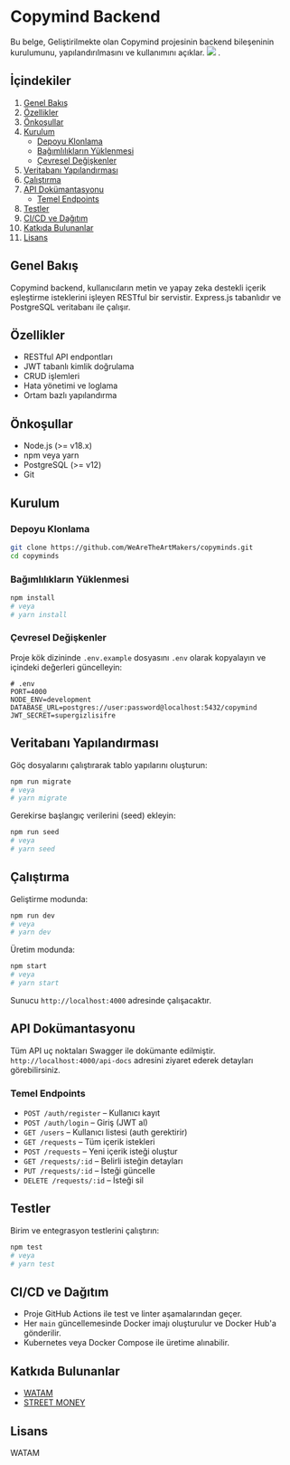 # Copymind Backend

Bu belge, Geliştirilmekte olan Copymind projesinin backend bileşeninin kurulumunu, yapılandırılmasını ve kullanımını açıklar.
<img src="https://wearetheartmakers.com/cmtest/brain2.ico" /> .

## İçindekiler
1. [Genel Bakış](#genel-bakış)
2. [Özellikler](#özellikler)
3. [Önkoşullar](#önkoşullar)
4. [Kurulum](#kurulum)
   - [Depoyu Klonlama](#depoyu-klonlama)
   - [Bağımlılıkların Yüklenmesi](#bağımlılıkların-yüklenmesi)
   - [Çevresel Değişkenler](#çevresel-değişkenler)
5. [Veritabanı Yapılandırması](#veritabanı-yapılandırması)
6. [Çalıştırma](#çalıştırma)
7. [API Dokümantasyonu](#api-dokümantasyonu)
   - [Temel Endpoints](#temel-endpoints)
8. [Testler](#testler)
9. [CI/CD ve Dağıtım](#cicd-ve-dağıtım)
10. [Katkıda Bulunanlar](#katkıda-bulunanlar)
11. [Lisans](#lisans)

## Genel Bakış
Copymind backend, kullanıcıların metin ve yapay zeka destekli içerik eşleştirme isteklerini işleyen RESTful bir servistir. Express.js tabanlıdır ve PostgreSQL veritabanı ile çalışır.

## Özellikler
- RESTful API endpontları
- JWT tabanlı kimlik doğrulama
- CRUD işlemleri
- Hata yönetimi ve loglama
- Ortam bazlı yapılandırma

## Önkoşullar
- Node.js (>= v18.x)
- npm veya yarn
- PostgreSQL (>= v12)
- Git

## Kurulum

### Depoyu Klonlama
```bash
git clone https://github.com/WeAreTheArtMakers/copyminds.git
cd copyminds
```

### Bağımlılıkların Yüklenmesi
```bash
npm install
# veya
# yarn install
```

### Çevresel Değişkenler
Proje kök dizininde `.env.example` dosyasını `.env` olarak kopyalayın ve içindeki değerleri güncelleyin:

```dotenv
# .env
PORT=4000
NODE_ENV=development
DATABASE_URL=postgres://user:password@localhost:5432/copymind
JWT_SECRET=supergizlisifre
```

## Veritabanı Yapılandırması
Göç dosyalarını çalıştırarak tablo yapılarını oluşturun:

```bash
npm run migrate
# veya
# yarn migrate
```

Gerekirse başlangıç verilerini (seed) ekleyin:
```bash
npm run seed
# veya
# yarn seed
```

## Çalıştırma
Geliştirme modunda:
```bash
npm run dev
# veya
# yarn dev
```

Üretim modunda:
```bash
npm start
# veya
# yarn start
```

Sunucu `http://localhost:4000` adresinde çalışacaktır.

## API Dokümantasyonu
Tüm API uç noktaları Swagger ile dokümante edilmiştir. `http://localhost:4000/api-docs` adresini ziyaret ederek detayları görebilirsiniz.

### Temel Endpoints
- `POST /auth/register` – Kullanıcı kayıt
- `POST /auth/login` – Giriş (JWT al)
- `GET /users` – Kullanıcı listesi (auth gerektirir)
- `GET /requests` – Tüm içerik istekleri
- `POST /requests` – Yeni içerik isteği oluştur
- `GET /requests/:id` – Belirli isteğin detayları
- `PUT /requests/:id` – İsteği güncelle
- `DELETE /requests/:id` – İsteği sil

## Testler
Birim ve entegrasyon testlerini çalıştırın:
```bash
npm test
# veya
# yarn test
```

## CI/CD ve Dağıtım
- Proje GitHub Actions ile test ve linter aşamalarından geçer.
- Her `main` güncellemesinde Docker imajı oluşturulur ve Docker Hub'a gönderilir.
- Kubernetes veya Docker Compose ile üretime alınabilir.

## Katkıda Bulunanlar
- [WATAM](https://wearetheartmakers.com)
- [STREET MONEY](https://modfxmarket.com)

## Lisans
WATAM
